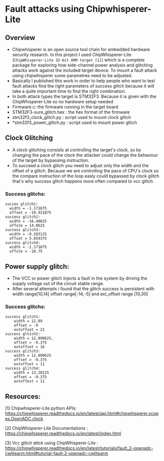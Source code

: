 # Fault attacks using Chipwhisperer-Lite

## Overview

* Chipwhisperer is an open source tool chain for embedded hardware security research. In this project I used ChipWhisperer-Lite (`ChipWhisperer-Lite 32-bit ARM target [1]`) which is a complete package for exploring how side-channel power analysis and glitching attacks work against the included target device. To mount a fault attack using chipwhisperer some parametres need to be adjusted.
* Basically I published this work in order to help people who want to test fault attacks find the right parameters of success glitch because it will take a quite important time to find the right combination.  
* In both attack types the target is STM32F3. Because it is given with the ChipWhisperer-Lite so no hardware setup needed
* Firmware.c: the firmware running in the target board
* STM32F3-sure_glitch.hex : the hex format of the firmware
* stm32f3_clock_glitch.py : script used to mount clock glitch
* *stm32f3_power_glitch.py : script used to mount power gltich

## Clock Glitching

* A clock glitching consists at controlling the target's clock, so by changing the pace of the clock the attacker could change the behaviour of the target by bypassing instruction. 
* To succeed a clock glitch you need to adjust only the width and the offset of a glitch. Because we are controlling the pace of CPU's clock so the compare instruction of the loop easly could bypassed by clock glitch that's why success glitch happens more often compared to vcc glitch. 

### Success glitchs:

    succes glitch1:
      width = -1.171875
      offset = -19.921875
    success glitch2:
      width = -16.40625 
      offste = 14.0625
    success glitch3:
      width = -8.203125 
      offset = 5.859375
    success glitch4: 
      width = -1.171875
      offste = -18.75

## Power supply glitch:

* The VCC or power glitch injects a fault in the system by driving the supply voltage out of the circuit stable range.
* After several attempts i found that the glitch success is persistent with width range[10,14] offset range[-14,-5] and ext_offset range [10,30]

### Success glitchs:

	success glitch1:
		width = 12.89
		offset = -9
		extoffset = 21
	success gltich2:
		width = 12.890625,
		offset = -9.375
		extoffset = 16
	success glitch3:
		width = 12.890625
		offset = -9.375
		extoffset = 11
	success glitch4:
		width = 13.28125
		offset = -9.375
		extoffest = 11


## Resources:

[1] Chipwhisperer-Lite python APIs: <https://chipwhisperer.readthedocs.io/en/latest/api.html#chipwhisperer.scopes.OpenADC.clock>

[2] ChipWhisperer-Lite Documentations : <https://chipwhisperer.readthedocs.io/en/latest/index.html>

[3] Vcc glitch attck using ChipWhisperer-Lite : <https://chipwhisperer.readthedocs.io/en/latest/tutorials/fault_2-openadc-cwlitearm.html#tutorial-fault-2-openadc-cwlitearm>
